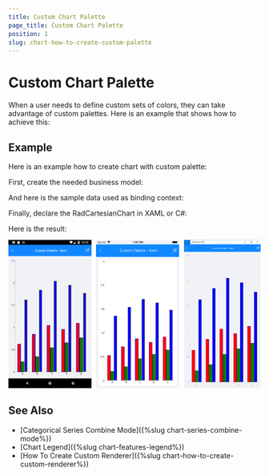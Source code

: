 ```yaml
---
title: Custom Chart Palette
page_title: Custom Chart Palette
position: 1
slug: chart-how-to-create-custom-palette
---
```


# Custom Chart Palette
When a user needs to define custom sets of colors, they can take advantage of custom palettes. Here is an example that shows how to achieve this: 

## Example

Here is an example how to create chart with custom palette:

First, create the needed business model:

<snippet id='categorical-data-model'/>

And here is the sample data used as binding context:

<snippet id='chart-customization-custompalette-viewmodel'/>

Finally, declare the RadCartesianChart in XAML or C#:

<snippet id='chart-customization-custompalette-xaml'/>
<snippet id='chart-customization-custompalette-csharp'/>

Here is the result:

![Custom Palette](images/chart-how-to-create-custom-palette.png)

## See Also

- [Categorical Series Combine Mode]({%slug chart-series-combine-mode%})
- [Chart Legend]({%slug chart-features-legend%})
- [How To Create Custom Renderer]({%slug chart-how-to-create-custom-renderer%})
